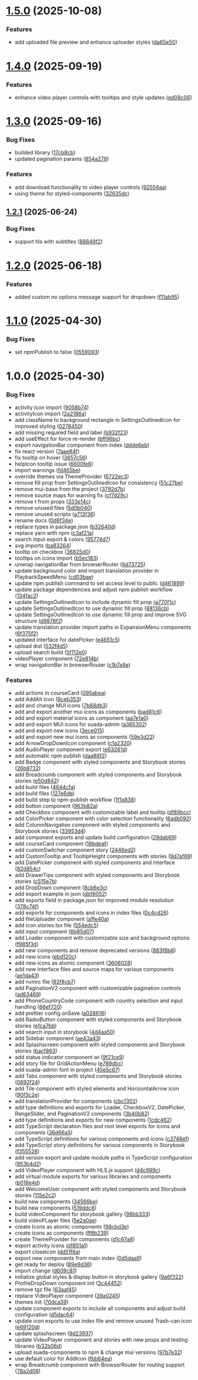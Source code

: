 # [1.5.0](https://github.com/Suada-Learning/suada-components/compare/v1.4.0...v1.5.0) (2025-10-08)


### Features

* add uploaded file preview and enhance uploader styles ([da65e50](https://github.com/Suada-Learning/suada-components/commit/da65e50852891f6b56637013d5f60fefae39a481))

# [1.4.0](https://github.com/Suada-Learning/suada-components/compare/v1.3.0...v1.4.0) (2025-09-19)


### Features

* enhance video player controls with tooltips and style updates ([ed08c06](https://github.com/Suada-Learning/suada-components/commit/ed08c06611539c7e9b9739de9bf5822c3edad343))

# [1.3.0](https://github.com/Suada-Learning/suada-components/compare/v1.2.1...v1.3.0) (2025-09-16)


### Bug Fixes

* builded library ([17cb8cb](https://github.com/Suada-Learning/suada-components/commit/17cb8cb2fb235a5e0629f320be32137f35e65838))
* updated pagination params ([854a279](https://github.com/Suada-Learning/suada-components/commit/854a279f58ca1df75fc3b21c1545792aff538f05))


### Features

* add download functionality to video player controls ([92556aa](https://github.com/Suada-Learning/suada-components/commit/92556aaf3370fe9a167a0dbc4510f3fc98d30ad5))
* using theme for styled-components ([32635dc](https://github.com/Suada-Learning/suada-components/commit/32635dca124e5703b19ca8619cc3c533390d871f))

## [1.2.1](https://github.com/Suada-Learning/suada-components/compare/v1.2.0...v1.2.1) (2025-06-24)


### Bug Fixes

* support hls with subtitles ([88849f2](https://github.com/Suada-Learning/suada-components/commit/88849f2498b066c4b86324b374b32f25dc84dbcb))

# [1.2.0](https://github.com/Suada-Learning/suada-components/compare/v1.1.0...v1.2.0) (2025-06-18)


### Features

* added custom no options message support for dropdown ([f11ab95](https://github.com/Suada-Learning/suada-components/commit/f11ab95985d24f4e5acc785a65f406b8d467205b))

# [1.1.0](https://github.com/bekatom/suada-components/compare/v1.0.0...v1.1.0) (2025-04-30)


### Bug Fixes

* set npmPublish to false ([0559093](https://github.com/bekatom/suada-components/commit/055909344a67a550a1be99a824f9439985492c84))

# 1.0.0 (2025-04-30)


### Bug Fixes

* activity icon import ([9058b74](https://github.com/bekatom/suada-components/commit/9058b7400600af26ad1ab7cf93ccb7a6db8852b2))
* activityIcon import ([2a2186a](https://github.com/bekatom/suada-components/commit/2a2186a1d546d8c615a2fe102704e635ac9ec0cd))
* add className to background rectangle in SettingsOutlinedIcon for improved styling ([0278450](https://github.com/bekatom/suada-components/commit/02784507bed6fefce17ad034811e24c3fa10614a))
* add missing required field and label ([b932f23](https://github.com/bekatom/suada-components/commit/b932f232f766bd7fe24fbad36e30a62d72587ffd))
* add useEffect for force re-render ([bff96bc](https://github.com/bekatom/suada-components/commit/bff96bc292b52e632032f6051125756a2967510e))
* export navigationBar component from index ([ddde6eb](https://github.com/bekatom/suada-components/commit/ddde6eb80fc016de4a34fccfb7c3210c929babed))
* fix react version ([7aae84f](https://github.com/bekatom/suada-components/commit/7aae84fc4f047c45a889bde05f37423b390bccfa))
* fix tooltip on hover ([3657c56](https://github.com/bekatom/suada-components/commit/3657c56cc5828d4547bfdea4c87cd5deffa2c821))
* helpIcon tooltip issue ([6600fe6](https://github.com/bekatom/suada-components/commit/6600fe609003af1e1785c1038e629bcec90bc74d))
* import warnings ([fd465be](https://github.com/bekatom/suada-components/commit/fd465be03f026487c2228074afd4b288c83b6a5d))
* override themes via ThemeProvider ([6722ec3](https://github.com/bekatom/suada-components/commit/6722ec378ce44dc4dd0dc4b57b0750f640844478))
* remove fill prop from SettingsOutlinedIcon for consistency ([51c27be](https://github.com/bekatom/suada-components/commit/51c27beef7d76b2eb98770b1dc15ff6aa51cb67f))
* remove mui-base from the project ([3792d7b](https://github.com/bekatom/suada-components/commit/3792d7bceb732259f1b3090692212c22f44ad208))
* remove source maps for warning fix ([cf7d29c](https://github.com/bekatom/suada-components/commit/cf7d29c405fa07b52d6ecf23955cd38ac756e89b))
* remove t from props ([333e14c](https://github.com/bekatom/suada-components/commit/333e14cf97037d287c8fba42cab4f19db60fc04c))
* remove unused files ([5d0b040](https://github.com/bekatom/suada-components/commit/5d0b040bfdcb49071e4321536e7db0e59c822c64))
* remove unused scripts ([a713f36](https://github.com/bekatom/suada-components/commit/a713f365d166c8cf6e5bd7e30cb21b7439a9fc01))
* rename docs ([0d6f34e](https://github.com/bekatom/suada-components/commit/0d6f34e5a5fa6d7a36ed5000b9412768572da0f2))
* replace types in package.json ([b32640d](https://github.com/bekatom/suada-components/commit/b32640dec39b33bbfdbc71959d4e1403ec8ea1e2))
* replace yarn with npm ([c3af21a](https://github.com/bekatom/suada-components/commit/c3af21a501ccf7581cdb3590e64684976b98bcf9))
* search input export & colors ([95774d7](https://github.com/bekatom/suada-components/commit/95774d760addfffeed8b878f94e6d867b727caf7))
* svg imports ([ba83264](https://github.com/bekatom/suada-components/commit/ba83264d77df6b367134ecb8a2359c36251c4a41))
* tooltip on checkbox ([36825d0](https://github.com/bekatom/suada-components/commit/36825d0728b2f0455440df621b791da640eba3e4))
* tooltips on icons import ([b5ec183](https://github.com/bekatom/suada-components/commit/b5ec183cb5873039c626e2a171893ff36caf3bbc))
* unwrap navigationBar from browserRouter ([6d73725](https://github.com/bekatom/suada-components/commit/6d7372580964216115a0bef05465e25d38b321f2))
* update background color and import translation provider in PlaybackSpeedMenu ([cd03bae](https://github.com/bekatom/suada-components/commit/cd03bae0e8b02fe9547956c28b5fdc1bdd5037b8))
* update npm publish command to set access level to public ([d461899](https://github.com/bekatom/suada-components/commit/d461899fef96072b6051c600405d4224d657395f))
* update package dependencies and adjust npm publish workflow ([134fac2](https://github.com/bekatom/suada-components/commit/134fac22ba359241c2f10994abfdaee890d915ed))
* update SettingsOutlinedIcon to include dynamic fill prop ([a770f1c](https://github.com/bekatom/suada-components/commit/a770f1cfe60da5c564d6628e9985d4a98b8c5236))
* update SettingsOutlinedIcon to use dynamic fill prop ([88136cb](https://github.com/bekatom/suada-components/commit/88136cb82945664534aa98b3bf739f78169f0e09))
* update SettingsOutlinedIcon to use dynamic fill prop and improve SVG structure ([d9876f2](https://github.com/bekatom/suada-components/commit/d9876f239264e1da999dc31a458bfa2eb8516bba))
* update translation provider import paths in ExpansionMenu components ([6f375f2](https://github.com/bekatom/suada-components/commit/6f375f216acbe1b73e91ef19e26026cd16deab06))
* updated interface for datePicker ([e4651c5](https://github.com/bekatom/suada-components/commit/e4651c5d66e971e4a07e9802d4793df5bddea3a0))
* upload dist ([532f4d5](https://github.com/bekatom/suada-components/commit/532f4d5ed5256e145a2218bb4fed5f1ccb335585))
* upload search build ([5f112e0](https://github.com/bekatom/suada-components/commit/5f112e09cda572b33b5a234171201f874c1076b1))
* videoPlayer component ([72e814b](https://github.com/bekatom/suada-components/commit/72e814bb07a14feabcfc6478000da1a143f69c1c))
* wrap navigationBar in browserRouter ([c1b7a9a](https://github.com/bekatom/suada-components/commit/c1b7a9a5d7d9f07e339166dc15a3ccc8b135f0c7))


### Features

* add actions in courseCard ([095abea](https://github.com/bekatom/suada-components/commit/095abeaf3ebf2272e3bd088fe2ae33ceeb5305aa))
* add AddAlt Icon ([9ceb353](https://github.com/bekatom/suada-components/commit/9ceb353444c0e96785913da3409ae23d1f2aae91))
* add and change MUI icons ([7b68db3](https://github.com/bekatom/suada-components/commit/7b68db319c1edfaffe3c71f2afc8e50087bb0fd2))
* add and export another mui icons as components ([bad81c6](https://github.com/bekatom/suada-components/commit/bad81c6f6538d609f166742a016c6a36d95dabb1))
* add and export material icons as component ([aa7e1a0](https://github.com/bekatom/suada-components/commit/aa7e1a0ba812381bdd270abab1dc1d417ea32813))
* add and export MUI icons for suada-admin ([a365302](https://github.com/bekatom/suada-components/commit/a365302408f121a45bc204ad2b10db94fc183c0e))
* add and export new icons ([3ece015](https://github.com/bekatom/suada-components/commit/3ece015f7d2b9fe83bfed83c16943c552eed3d52))
* add and export new mui icons as components ([59e3d22](https://github.com/bekatom/suada-components/commit/59e3d228b3622f5fced904ef6b44999e2842df64))
* add ArrowDropDownIcon component ([c1a2320](https://github.com/bekatom/suada-components/commit/c1a2320d1ea013740fc5926c521358df4f478bc6))
* add AudioPlayer component export ([e63261d](https://github.com/bekatom/suada-components/commit/e63261ddacbfd5e3c5a1ee1b50f9c95a6eabf87f))
* add automatic npm publish ([daa88f2](https://github.com/bekatom/suada-components/commit/daa88f21fdb651f40eccbf5a1ec541308cb33211))
* add Badge component with styled components and Storybook stories ([26b8732](https://github.com/bekatom/suada-components/commit/26b8732f896db0ba1072639fae8d5ab6fc1e5667))
* add Breadcrumb component with styled components and Storybook stories ([e50d842](https://github.com/bekatom/suada-components/commit/e50d842bccbae41381ce32f2712bb385d57da0d8))
* add build files ([4644cfa](https://github.com/bekatom/suada-components/commit/4644cfa5d0c952bff818fe4db0bc8ee13a342adc))
* add build files ([127e6de](https://github.com/bekatom/suada-components/commit/127e6de370727675b14b744cfa5c0ca1e041fe75))
* add build step to npm-publish workflow ([1f1a838](https://github.com/bekatom/suada-components/commit/1f1a8386ff8fa5406022ffd75f442c4d92f59919))
* add button component ([963b82a](https://github.com/bekatom/suada-components/commit/963b82a8a96b32fa44d862114e9327c6dff5a236))
* add Checkbox component with customizable label and tooltip ([df89bcc](https://github.com/bekatom/suada-components/commit/df89bccc438d4eacd166874333e41337113f1375))
* add ColorPicker component with color selection functionality ([6adb092](https://github.com/bekatom/suada-components/commit/6adb092a292511ea5acd24e7743092a80d7b3ed2))
* add ColumnNavigation component with styled components and Storybook stories ([33953d4](https://github.com/bekatom/suada-components/commit/33953d4140e14650b4f8ea399f66b96d5ccf5516))
* add component exports and update build configuration ([29dab69](https://github.com/bekatom/suada-components/commit/29dab69d6ebfc61a3432007312e6999163a400b6))
* add courseCard component ([18bdeaf](https://github.com/bekatom/suada-components/commit/18bdeaf53bfb90d8eae0116ca7fbb50b450d696b))
* add customSwitcher component story ([2446ed2](https://github.com/bekatom/suada-components/commit/2446ed2cc367d785d7280f7d2f6835900fb4ebcf))
* add CustomTooltip and TooltipHeight components with stories ([9d7af69](https://github.com/bekatom/suada-components/commit/9d7af6920710ce65e250ad72d4076c5de632a190))
* add DatePicker component with styled components and interface ([82d854c](https://github.com/bekatom/suada-components/commit/82d854c30b18cb8792a4427260079691d3cde559))
* add DrawerTips component with styled components and Storybook stories ([c515e7b](https://github.com/bekatom/suada-components/commit/c515e7b05921938ac9765dae47282a0d72914e1a))
* add DropDown component ([8cb6e3c](https://github.com/bekatom/suada-components/commit/8cb6e3c42c66e9f0fc96c2d63029aadb8f053e35))
* add export example in json ([db16052](https://github.com/bekatom/suada-components/commit/db16052f50c30da8bc9f2e56e008925d75d0a273))
* add exports field in package.json for improved module resolution ([378c74f](https://github.com/bekatom/suada-components/commit/378c74ff9a5798dc7dedeffd3b32767126cc6131))
* add exports for components and icons in index files ([0c4cd26](https://github.com/bekatom/suada-components/commit/0c4cd26b4295f329ebcdc2ea99f84852ed006b55))
* add fileUploader component ([a1fe40a](https://github.com/bekatom/suada-components/commit/a1fe40ae5f08475782394ffa4ed648c6dbda0123))
* add icon.stories.tsx file ([554edc5](https://github.com/bekatom/suada-components/commit/554edc5841b5c16a820f7714b430c9346c133aa4))
* add input component ([6b85d07](https://github.com/bekatom/suada-components/commit/6b85d07d4b865fab3702bf0376ab22532b572120))
* add Loader component with customizable size and background options ([f985f3d](https://github.com/bekatom/suada-components/commit/f985f3da7645fa72d56b3353a5a590d3265c5d09))
* add new components and remove deprecated versions ([883f8b8](https://github.com/bekatom/suada-components/commit/883f8b8ad342a5af240ab1452c6601723d327c3e))
* add new icons ([ebd120c](https://github.com/bekatom/suada-components/commit/ebd120ca92c6e7d80654fd1a242388b44988ca47))
* add new icons as atomic component ([3606028](https://github.com/bekatom/suada-components/commit/3606028360cbccbb5c30daa26a885be7b9b53ab4))
* add new interface files and source maps for various components ([ae1da43](https://github.com/bekatom/suada-components/commit/ae1da4343f9b642c7ed0d6124e52544588c76b58))
* add nvmrc file ([92f8cb7](https://github.com/bekatom/suada-components/commit/92f8cb726733845e06d97e82dd3912224c4c9e28))
* add PaginationV2 component with customizable pagination controls ([ad63469](https://github.com/bekatom/suada-components/commit/ad634698aac9e119801cfc6bf003abf3dd0ef57c))
* add PhoneCountryCode component with country selection and input handling ([66ef720](https://github.com/bekatom/suada-components/commit/66ef720baf714f52fbf7240a5bd65c6cab394dbc))
* add prettier config onSave ([a028618](https://github.com/bekatom/suada-components/commit/a028618eec2ef543c422d285a911d928cbb13ccb))
* add RadioButton component with styled components and Storybook stories ([e1ca7bb](https://github.com/bekatom/suada-components/commit/e1ca7bbae94c44d797acafddf79af0c9af6b1dfe))
* add search input in storybook ([4d4aa50](https://github.com/bekatom/suada-components/commit/4d4aa5026f3ddeb02a7d43ca3bc5dfcf1e37b965))
* add Sidebar component ([ae43a43](https://github.com/bekatom/suada-components/commit/ae43a4399aa647ed53f199f04e3bcd693e76bdad))
* add Splashscreen component with styled components and Storybook stories ([bacf863](https://github.com/bekatom/suada-components/commit/bacf8635ee56d687d2d8078f30d056ed27804d71))
* add status indicator component wi ([9f21ce9](https://github.com/bekatom/suada-components/commit/9f21ce9f612b2e64c6aea4d9056d3138d9e5aede))
* add story file for GridActionMenu ([e789dbc](https://github.com/bekatom/suada-components/commit/e789dbcca8112533eb108d7ccdaa560386b5a0f9))
* add suada-admin font in project ([45e5c67](https://github.com/bekatom/suada-components/commit/45e5c673cae9dcfa559eaeb06cd27a822ddd7e2d))
* add Tabs component with styled components and Storybook stories ([0892f24](https://github.com/bekatom/suada-components/commit/0892f24bec3283329c303dcee5aae33725a56a77))
* add Tile component with styled elements and HorizontalArrow icon ([90f3c2e](https://github.com/bekatom/suada-components/commit/90f3c2e2e850dc33cace4e606eafe98e225094ba))
* add translationProvider for components ([cbc1302](https://github.com/bekatom/suada-components/commit/cbc1302636134c73ddb0cf465c9fc839082c41a1))
* add type definitions and exports for Loader, CheckboxV2, DatePicker, RangeSlider, and PaginationV2 components ([3b40b82](https://github.com/bekatom/suada-components/commit/3b40b82b7991859ae3296a402b4bfdf48f9fb50a))
* add type definitions and exports for new components ([1cdc462](https://github.com/bekatom/suada-components/commit/1cdc462a231da4d9d3443aa90cb478567e15544d))
* add TypeScript declaration files and root level exports for icons and components ([36d66a5](https://github.com/bekatom/suada-components/commit/36d66a57ca6ee6ff504f85baf5d629bac0d6a36f))
* add TypeScript definitions for various components and icons ([c3748ef](https://github.com/bekatom/suada-components/commit/c3748ef33ef3034ad1d175a6c4ca02358e577916))
* add TypeScript story definitions for various components in Storybook ([f355528](https://github.com/bekatom/suada-components/commit/f355528fc4e18079cf2068fc56400869e89af383))
* add version export and update module paths in TypeScript configuration ([953b4d2](https://github.com/bekatom/suada-components/commit/953b4d26829015ed5b946a9b3756fd61b209f8f4))
* add VideoPlayer component with HLS.js support ([d4c999c](https://github.com/bekatom/suada-components/commit/d4c999c88ab8281c57b22946d090ad1f3c609664))
* add virtual module exports for various libraries and components ([b018e4d](https://github.com/bekatom/suada-components/commit/b018e4d79ecd7f580b6b28c9640106500a695a6a))
* add WelcomeUser component with styled components and Storybook stories ([115e2c2](https://github.com/bekatom/suada-components/commit/115e2c24d3b76294d41ea3b9856ceea1b8ad9675))
* build new components ([34566be](https://github.com/bekatom/suada-components/commit/34566be9f1b62ca454b46039c96350793a0aec4a))
* build new components ([519ddc8](https://github.com/bekatom/suada-components/commit/519ddc8d896d1543fe7995efe3639e44bd402b4a))
* build videoComponent for storybook gallery ([98bb333](https://github.com/bekatom/suada-components/commit/98bb333e739d9c79a2c92c907f77a2f49470b0c6))
* build videoPLayer files ([5e2a0ae](https://github.com/bekatom/suada-components/commit/5e2a0ae6da7dc9986aabf3a6bab48f0c82ec1b71))
* create Icons as atomic components ([98cbd3e](https://github.com/bekatom/suada-components/commit/98cbd3eb9f24bed8bd59d68221c36d12ceb60c6b))
* create icons as components ([ff8b239](https://github.com/bekatom/suada-components/commit/ff8b239310b836f2cedc74d3b9e630e3c9bbbc5b))
* create ThemeProvider for components ([d1c67a8](https://github.com/bekatom/suada-components/commit/d1c67a8a5e0dd2c567608e5d641a5aabb92837e2))
* export activity icons ([df851a1](https://github.com/bekatom/suada-components/commit/df851a121d80ee75e7cc45e2aaf444facc8e1345))
* export closeIcon ([dd51f6a](https://github.com/bekatom/suada-components/commit/dd51f6a75bfc09644714039abdada0d95365eb5a))
* export new components from main index ([0d5daa9](https://github.com/bekatom/suada-components/commit/0d5daa963b1f178d42b6e9628d6303787afd34c9))
* get ready for deploy ([89e9d36](https://github.com/bekatom/suada-components/commit/89e9d36e272a2ed5b6ff5dd307256ca94bdf9e85))
* import change ([d609c81](https://github.com/bekatom/suada-components/commit/d609c81dad2e5ea4e2155df4fdcea108a129cca5))
* initialize global styles & display button in storybook gallery ([9a6f322](https://github.com/bekatom/suada-components/commit/9a6f3221fbef5074471f43335104931192cf81e0))
* ProfileDropDown component init ([3c44452](https://github.com/bekatom/suada-components/commit/3c44452e6f9327063707c8136024892026b03af0))
* remove tgz file ([63aaf45](https://github.com/bekatom/suada-components/commit/63aaf4565135cf86aa211056505a5c042727bc6c))
* replace VideoPlayer component ([39a0245](https://github.com/bekatom/suada-components/commit/39a0245bf4d86fbdf88e47daa4bec85696280a55))
* themes init ([70dca39](https://github.com/bekatom/suada-components/commit/70dca395f4548eabb61847669c42e974a9f6e0ac))
* update component exports to include all components and adjust build configuration ([d5dac64](https://github.com/bekatom/suada-components/commit/d5dac6413ff4499c4c64afeb167c5a39411cb4e0))
* update icon exports to use index file and remove unused Trash-can icon ([e69120d](https://github.com/bekatom/suada-components/commit/e69120d45af098f08421f4ed95853644df1dd658))
* update splashscreen ([9d23937](https://github.com/bekatom/suada-components/commit/9d2393799688e61cae0d3e6d2ae993f0883d77a1))
* update VideoPlayer component and stories with new props and testing libraries ([b32b06d](https://github.com/bekatom/suada-components/commit/b32b06dc415922fda5782c38f8321249fbb446bc))
* upload suada-components to npm & change mui versions ([97b7e32](https://github.com/bekatom/suada-components/commit/97b7e3206a65301659dad48c72e1f74ddcf6f118))
* use default color for AddIcon ([fbb64ea](https://github.com/bekatom/suada-components/commit/fbb64eaff1045b3daf32b62f000fc7267ef49c09))
* wrap Breadcrumb component with BrowserRouter for routing support ([78a2d08](https://github.com/bekatom/suada-components/commit/78a2d08437bb6b11a4b78eba9940ca34c54abdb1))

